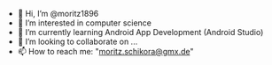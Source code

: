 - 👋 Hi, I’m @moritz1896
- 👀 I’m interested in computer science
- 🌱 I’m currently learning Android App Development (Android Studio)
- 💞️ I’m looking to collaborate on ...
- 📫 How to reach me: "moritz.schikora@gmx.de"

<!---
moritz1896/moritz1896 is a ✨ special ✨ repository because its `README.md` (this file) appears on your GitHub profile.
You can click the Preview link to take a look at your changes.
--->
